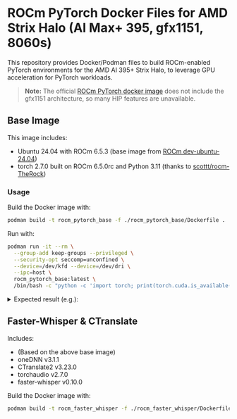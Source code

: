 # ROCm PyTorch Docker Files for AMD Strix Halo (AI Max+ 395, gfx1151, 8060s)

This repository provides Docker/Podman files to build ROCm-enabled PyTorch environments for the AMD AI 395+ Strix Halo, to leverage GPU acceleration for PyTorch workloads.

> **Note:** The official [ROCm PyTorch docker image](https://hub.docker.com/r/rocm/pytorch) does not include the gfx1151 architecture, so many HIP features are unavailable.

## Base Image

This image includes:

- Ubuntu 24.04 with ROCm 6.5.3 (base image from [ROCm dev-ubuntu-24.04](https://hub.docker.com/r/rocm/dev-ubuntu-24.04))
- torch 2.7.0 built on ROCm 6.5.0rc and Python 3.11 (thanks to [scottt/rocm-TheRock](https://github.com/scottt/rocm-TheRock/releases/v6.5.0rc-pytorch))

### Usage

Build the Docker image with:

```bash
podman build -t rocm_pytorch_base -f ./rocm_pytorch_base/Dockerfile .
```

Run with:

```bash
podman run -it --rm \
  --group-add keep-groups --privileged \
  --security-opt seccomp=unconfined \
  --device=/dev/kfd --device=/dev/dri \
  --ipc=host \
  rocm_pytorch_base:latest \
  /bin/bash -c "python -c 'import torch; print(torch.cuda.is_available()); print(torch.version.hip); print(torch._C._cuda_getArchFlags())'"
```

<details>
 <summary>Expected result (e.g.):</summary>

```
True
6.5.25190-39c57805b
gfx1151
```
</details>

## Faster-Whisper & CTranslate

Includes:

- (Based on the above base image)
- oneDNN v3.1.1
- CTranslate2 v3.23.0
- torchaudio v2.7.0
- faster-whisper v0.10.0

Build the Docker image with:

```bash
podman build -t rocm_faster_whisper -f ./rocm_faster_whisper/Dockerfile ./rocm_faster_whisper
```

